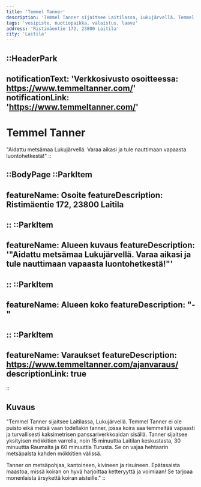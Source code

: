 ```yaml
---
title: 'Temmel Tanner'
description: 'Temmel Tanner sijaitsee Laitilassa, Lukujärvellä. Temmel Tanner ei ole puisto eikä metsä vaan todellakin tanner, jossa koira saa temmeltää vapaasti ja turvallisesti kaksimetrisen panssariverkkoaidan sisällä.'
tags: 'vesipiste, nuotiopaikka, valaistus, laavu'
address: 'Ristimäentie 172, 23800 Laitila'
city: 'Laitila'
---
```


::HeaderPark
---
notificationText: 'Verkkosivusto osoitteessa: https://www.temmeltanner.com/'
notificationLink: 'https://www.temmeltanner.com/'
---
# Temmel Tanner
"Aidattu metsämaa Lukujärvellä. Varaa aikasi ja tule nauttimaan vapaasta luontohetkestä!"
::

::BodyPage
::ParkItem
---
featureName: Osoite
featureDescription: Ristimäentie 172, 23800 Laitila
---
::
::ParkItem
---
featureName: Alueen kuvaus
featureDescription: '"Aidattu metsämaa Lukujärvellä. Varaa aikasi ja tule nauttimaan vapaasta luontohetkestä!"'
---
::
::ParkItem
---
featureName: Alueen koko
featureDescription: "-"
---
::
::ParkItem
---
featureName: Varaukset
featureDescription: https://www.temmeltanner.com/ajanvaraus/
descriptionLink: true
---
::
## Kuvaus
"Temmel Tanner sijaitsee Laitilassa, Lukujärvellä. Temmel Tanner ei ole puisto eikä metsä vaan todellakin tanner, jossa koira saa temmeltää vapaasti ja turvallisesti kaksimetrisen panssariverkkoaidan sisällä. Tanner sijaitsee yksityisen mökkitien varrella, noin 15 minuuttia Laitilan keskustasta, 30 minuuttia Raumalta ja 60 minuuttia Turusta. Se on vajaa hehtaarin metsäpalsta kahden mökkitien välissä.

Tanner on metsäpohjaa, kantoineen, kivineen ja risuineen. Epätasaista maastoa, missä koiran on hyvä harjoittaa ketteryyttä ja voimiaan! Se tarjoaa monenlaista ärsykettä koiran aisteille."
::